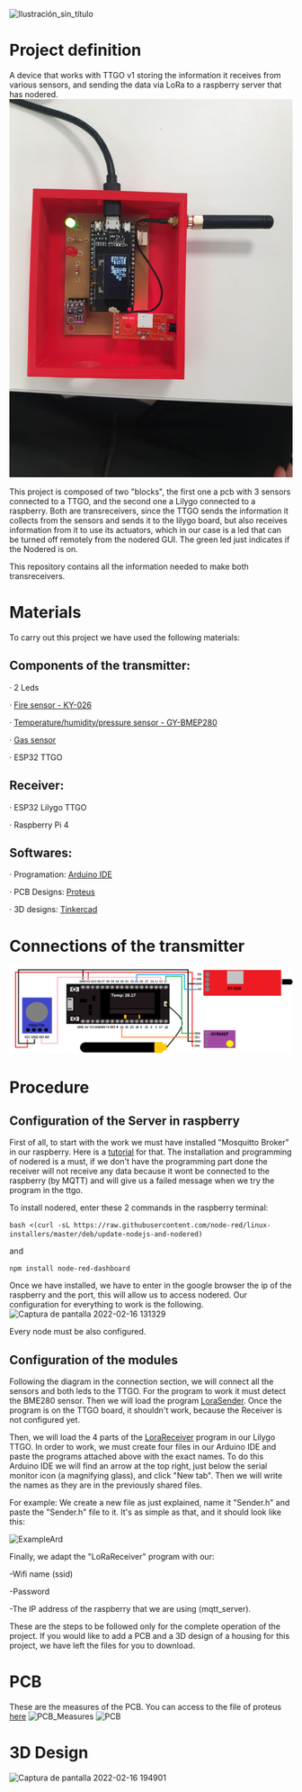 ![Ilustración_sin_título](https://user-images.githubusercontent.com/99401726/154334460-24138f31-9a9d-40b4-869c-5050c6baabe6.jpg)

# Project definition
A device that works with TTGO v1 storing the information it receives from various sensors, and sending the data via LoRa to a raspberry server that has nodered. 
![ProjectWithNoCase](https://github.com/Ariadna2002/FLora-Comunica2/blob/main/Images/ProjectWithNoCase.jpeg)

This project is composed of two "blocks", the first one a pcb with 3 sensors connected to a TTGO, and the second one a Lilygo connected to a raspberry. Both are transreceivers, since the TTGO sends the information it collects from the sensors and sends it to the lilygo board, but also receives information from it to use its actuators, which in our case is a led that can be turned off remotely from the nodered GUI. The green led just indicates if the Nodered is on.

This repository contains all the information needed to make both transreceivers.

# Materials
To carry out this project we have used the following materials:

## Components of the transmitter:

· 2 Leds 

· [Fire sensor - KY-026](https://hobbyking.com/es_es/keyes-flame-sensor-module-for-arduino.html?wrh_pdp=7&countrycode=ES&gclid=Cj0KCQiA3rKQBhCNARIsACUEW_a4FJTaPsVnPIupxuU-vIrrFga68_RIqFARL68YgrhCmGbWckRRJigaAnNfEALw_wcB)

· [Temperature/humidity/pressure sensor - GY-BMEP280](https://es.aliexpress.com/item/1005003089223378.html?gatewayAdapt=glo2esp&_randl_currency=EUR&_randl_shipto=ES&src=google&aff_fcid=63d0ffc3a82642d5a0fcf167d65251ed-1645005589147-05136-UneMJZVf&aff_fsk=UneMJZVf&aff_platform=aaf&sk=UneMJZVf&aff_trace_key=63d0ffc3a82642d5a0fcf167d65251ed-1645005589147-05136-UneMJZVf&terminal_id=974d9b7ff4e5452b8d3eb89935d3f2a6)

· [Gas sensor](https://www.smart-prototyping.com/MQ-9-carbon-monoxide,-combustible-gas-sensor-detection-alarm-module.html)

· ESP32 TTGO

## Receiver:

· ESP32 Lilygo TTGO

· Raspberry Pi 4

## Softwares:

· Programation: [Arduino IDE](https://www.arduino.cc/)

· PCB Designs: [Proteus](https://componentsearchengine.com/library/proteus?gclid=Cj0KCQiA3rKQBhCNARIsACUEW_aY6RcRdgSPUMMehsdv-Bzp3LncFmYT_sYbc0FBilARIvG0W2LUSLcaAgRlEALw_wcB)

· 3D designs: [Tinkercad](https://www.tinkercad.com/dashboard)


# Connections of the transmitter
![Image1](https://github.com/Ariadna2002/FLora-Comunica2/blob/main/Schematic.png)

# Procedure 

## Configuration of the Server in raspberry

First of all, to start with the work we must have installed "Mosquitto Broker" in our raspberry. Here is a [tutorial](https://domotuto.com/instalacion-de-mosquitto-mqtt-broker-en-raspberry-pi/) for that. The installation and programming of nodered is a must, if we don't have the programming part done the receiver will not receive any data because it wont be connected to the raspberry (by MQTT) and will give us a failed message when we try the program in the ttgo. 

To install nodered, enter these 2 commands in the raspberry terminal:
```
bash <(curl -sL https://raw.githubusercontent.com/node-red/linux-installers/master/deb/update-nodejs-and-nodered)
```
and 
```
npm install node-red-dashboard
```
Once we have installed, we have to enter in the google browser the ip of the raspberry and the port, this will allow us to access nodered. Our configuration for everything to work is the following.
![Captura de pantalla 2022-02-16 131329](https://user-images.githubusercontent.com/99401726/154263679-7e6f2584-875b-4944-b4a6-73cab04c53bf.png)

Every node must be also configured. 

## Configuration of the modules

Following the diagram in the connection section, we will connect all the sensors and both leds to the TTGO. For the program to work it must detect the BME280 sensor. Then we will load the program [LoraSender](https://github.com/Ariadna2002/FLora-Comunica2/tree/main/LoRaSender). Once the program is on the TTGO board, it shouldn't work, because the Receiver is not configured yet.

Then, we will load the 4 parts of the [LoraReceiver](https://github.com/Ariadna2002/FLora-Comunica2/tree/main/LoRaReceiver) program in our Lilygo TTGO. In order to work, we must create four files in our Arduino IDE and paste the programs attached above with the exact names.  To do this Arduino IDE we will find an arrow at the top right, just below the serial monitor icon (a magnifying glass), and click "New tab". Then we will write the names as they are in the previously shared files.

For example: We create a new file as just explained, name it "Sender.h" and paste the "Sender.h" file to it. 
It's as simple as that, and it should look like this: 

![ExampleArd](https://user-images.githubusercontent.com/99756704/154371685-d238c0d4-1526-4ccf-8876-6862b56b2429.png)


Finally, we adapt the "LoRaReceiver" program with our:

-Wifi name (ssid)

-Password

-The IP address of the raspberry that we are using (mqtt_server).



These are the steps to be followed only for the complete operation of the project. If you would like to add a PCB and a 3D design of a housing for this project, we have left the files for you to download. 

# PCB

These are the measures of the PCB. You can access to the file of proteus [here](https://github.com/Ariadna2002/FLora-Comunica2/tree/main/PCB)
![PCB_Measures](https://user-images.githubusercontent.com/99401726/154272115-1b235b42-591d-4f23-8a5a-90a7871810e9.png)
![PCB](https://user-images.githubusercontent.com/99401726/154272256-edac063f-e66f-4882-b84b-b3b09165d53c.jpeg)


# 3D Design

![Captura de pantalla 2022-02-16 194901](https://user-images.githubusercontent.com/99401726/154335043-8971227d-8918-4d3b-af6a-1447cf5d55f5.png)


